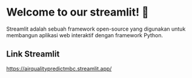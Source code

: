 # Welcome to our streamlit! 🙌

Streamlit adalah sebuah framework open-source yang digunakan untuk membangun aplikasi web interaktif dengan framework Python.
        
## Link Streamlit
https://airqualitypredictmbc.streamlit.app/
